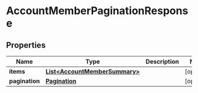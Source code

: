# AccountMemberPaginationResponse

## Properties
Name | Type | Description | Notes
------------ | ------------- | ------------- | -------------
**items** | [**List&lt;AccountMemberSummary&gt;**](AccountMemberSummary.md) |  |  [optional]
**pagination** | [**Pagination**](Pagination.md) |  |  [optional]
